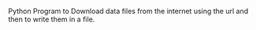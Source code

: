 Python Program to Download data files from the internet using the url and then to write them in a file.
